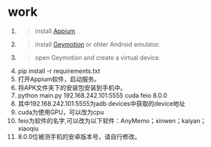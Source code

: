 # work
1. >install [Appium](http://appium.io/)
2. >install [Geymotion](https://www.genymotion.com/) or ohter Android emulator.
3. >open Geymotion and create a virtual device.
4. pip install -r requirements.txt
5. 打开Appium软件，启动服务。
6. 将APK文件夹下的安装包安装到手机中。
7. python main.py 192.168.242.101:5555 cuda feio 8.0.0
8. 其中192.168.242.101:5555为adb devices中获取的device地址
9. cuda为使用GPU，可以改为cpu
10. feio为软件的名字,可以改为以下软件：AnyMemo；xinwen；kaiyan；xiaoqiu
11. 8.0.0位被测手机的安卓版本号，请自行修改。
